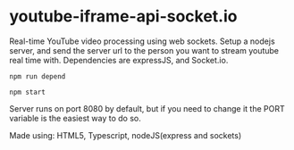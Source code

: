 # youtube-iframe-api-socket.io

Real-time YouTube video processing using web sockets. Setup a nodejs server, and send the server url to the person you want to stream youtube real time with. Dependencies are expressJS, and Socket.io.

```
npm run depend

npm start
```

Server runs on port 8080 by default, but if you need to change it the PORT variable is the easiest way to do so.

Made using: HTML5, Typescript, nodeJS(express and sockets)
